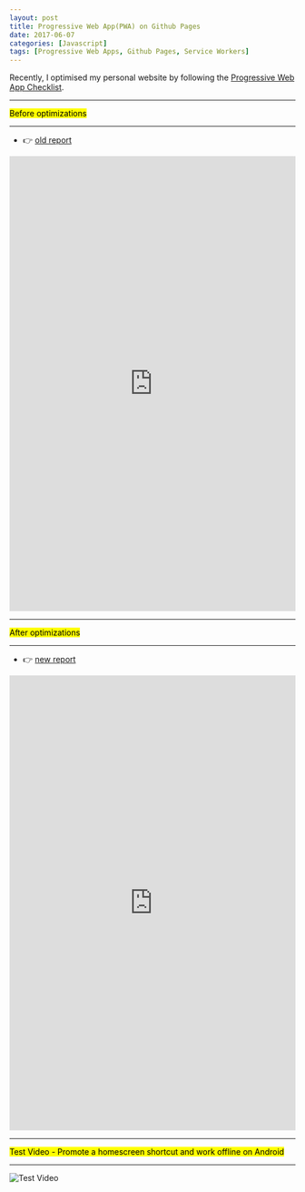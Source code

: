 ```yaml
---
layout: post
title: Progressive Web App(PWA) on Github Pages
date: 2017-06-07
categories: [Javascript]
tags: [Progressive Web Apps, Github Pages, Service Workers]
---
```


Recently, I optimised my personal website by following the [Progressive Web App Checklist](https://developers.google.com/web/progressive-web-apps/checklist).

<hr>
<mark>Before optimizations</mark>
<hr>

* :point_right: [old report](https://cdn.rawgit.com/crabcanon/crabcanon.github.com/672cb066/assets/others/yehuang.me_2017-05-10_18-27-13.html)

<iframe src="https://cdn.rawgit.com/crabcanon/crabcanon.github.com/db200461/assets/others/yehuang.me_2017-05-10_18-27-13.html" width="100%" height="800px" frameborder="0" scrolling="yes"></iframe>

<hr>
<mark>After optimizations</mark>
<hr>

* :point_right: [new report](https://cdn.rawgit.com/crabcanon/crabcanon.github.com/db200461/assets/others/yehuang.me_2017-06-05_16-17-54.html)

<iframe src="https://cdn.rawgit.com/crabcanon/crabcanon.github.com/db200461/assets/others/yehuang.me_2017-06-05_16-17-54.html" width="100%" height="800px" frameborder="0" scrolling="yes"></iframe>

<hr>
<mark>Test Video - Promote a homescreen shortcut and work offline on Android</mark>
<hr>

![Test Video](/assets/img/blogs/20170607-1.gif)

